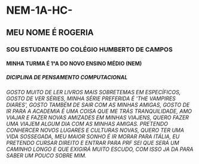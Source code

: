 # NEM-1A-HC-
## MEU NOME É ROGERIA 
### SOU ESTUDANTE DO COLÉGIO HUMBERTO DE CAMPOS
#### MINHA TURMA É 1°A DO NOVO ENSINO MÉDIO (NEM)
##### DICIPLINA DE PENSAMENTO COMPUTACIONAL
###### GOSTO MUITO DE LER LIVROS MAIS SOBRETEMAS  EM ESPECÍFICOS, GOSTO DE VER SÉRIES, MINHA SÉRIE PREFERIDA É 'THE VAMPIRES DIARES', GOSTO TAMBÉM DE SAIR COM AS  MINHAS AMIGAS, GOSTO DE IR PARA A ACADEMIA É UMA COISA QUE ME TRÁS TRANQUILIDADE, AMO VIAJAR E FAZER NOVAS AMIZADES EM MINHAS VIAJENS, QUERO FAZER UMA VIAJEM ALGUM DIA COM AS MINHAS AMIGAS. PRETENDO CONHERCER NOVOS LUGARES E CULTURAS NOVAS, QUERO TER UMA VIDA SOSSEGADA, MEU MAIOR SONHO É IR MORAR PARA ITÁLIA, EU PRETENDO CURSAR DIREITO E ENTRAR PARA  PRF SEI QUE SERÁ UM CAMINHO LONGO E QUE EXIGIRÁ  MUITO ESCUDO, COM ISSO JA DA PARA SABER UM POUCO SOBRE  MIM.
